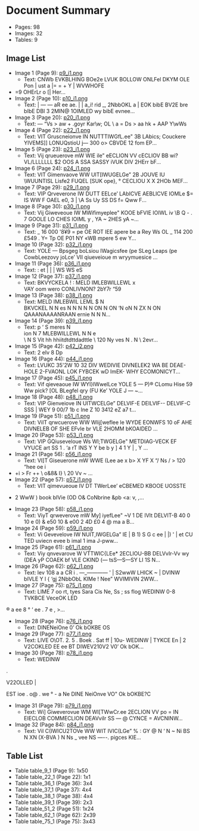 # Document Summary

- Pages: 98
- Images: 32
- Tables: 9

## Image List

- Image 1 (Page 9): [p9_i1.png](pdf_images/p9_i1.png)
  - Text: CNWb EVKBLHING BOe2e LVUK BOLLOW ONLFel
DKYM OLE
Pon | ust
a
|= = + Y | WVWHOFE
- =9 OHErLr
o
[|
Her...
- Image 2 (Page 10): [p10_i1.png](pdf_images/p10_i1.png)
  - Text: |
— — aR ee
ae. | | a_i! rid _,
2NbbOKL a |
EOK bibE
BV2E bre
bIbE DBI
3 2MIN@ 1OIMLED
wy
bibE
evnee...
- Image 3 (Page 20): [p20_i1.png](pdf_images/p20_i1.png)
  - Text: — “Vs >
aw + \.goyr Kar\w;
OL
\ a = Ds >
aa hk + AAP Y\wWs
- Image 4 (Page 22): [p22_i1.png](pdf_images/p22_i1.png)
  - Text: VIT Gruscneionve IN NUTTTIWGfL.ee"
3B LAbics; Couckere YIVEMS]] LONUQstioU
j— 300 o>
CBVDE 12 fom EP...
- Image 5 (Page 23): [p23_i1.png](pdf_images/p23_i1.png)
  - Text: Vij qrueuerove mW WIE ile”
eECLION VV cECLIOV BB
wi? VL/LLLLLLL
$2 OOS A SSA SASSY
iVUK DIV
2HErr bF...
- Image 6 (Page 24): [p24_i1.png](pdf_images/p24_i1.png)
  - Text: VIT Gimenvaove WW UIT[IWUGELGe”
2B JOUVE IU \WUUNTISL Lisfe2 FUQEL [SUK ope},
° CECLIOU X X
2HOb MEF...
- Image 7 (Page 29): [p29_i1.png](pdf_images/p29_i1.png)
  - Text: VIP Qrveverone IW DUTT EELce’
LAbICVE AEBLICVE IOMLe
$= IS WW F OAEL
e0,
3
| \A
Ss Uy
SS DS
f= Qww F...
- Image 8 (Page 30): [p30_i1.png](pdf_images/p30_i1.png)
  - Text: Vij Giweveoue IW MWifimyeplee"
KOOE bFVIE IOIWL
iv \B
Q - . 7
GOOLE LO CHES IOIML
y ,
YA ~ 2HES yA ~...
- Image 9 (Page 31): [p31_i1.png](pdf_images/p31_i1.png)
  - Text: _ 16 000 '8¥9
= pe OE ROT IEE apere be a Rey Ws
OL
_ 114 200 £549 .
Y= Tp OE P01 NY «WB mpere 5 ew Y...
- Image 10 (Page 32): [p32_i1.png](pdf_images/p32_i1.png)
  - Text: YOLE — Bpsgeg boLsiou IWagicsfee (pe SLeg Leaps (pe CowbLeezovy joLce’
VII qiueveioue m wryymuesice
...
- Image 11 (Page 36): [p36_i1.png](pdf_images/p36_i1.png)
  - Text: : et
|
| |
WS
WS
eS
- Image 12 (Page 37): [p37_i1.png](pdf_images/p37_i1.png)
  - Text: BKVYCKELA ! :
MELD
IMLEBWILLEWL x
\
VAY
oom
wero
CONLIVNON? 2bY7r “59
- Image 13 (Page 38): [p38_i1.png](pdf_images/p38_i1.png)
  - Text: MELD
IMLEBWIL LEML $
N
\
BKVCKEL N
N es
N
N
N
N
N ON
N ON
‘N oN
N ZX
N ON
QAAANAAAANRAAN ernie N
N
N...
- Image 14 (Page 39): [p39_i1.png](pdf_images/p39_i1.png)
  - Text: p
‘
S meres
N \
ion N 7 MLEBWILLEWL N
N e \
\ N
S Vit hh hhiitdtdttdadttle \ 120
Ny
ves N .
N \ 2evr...
- Image 15 (Page 42): [p42_i2.png](pdf_images/p42_i2.png)
  - Text: 2 eIv 8
Dp
- Image 16 (Page 44): [p44_i1.png](pdf_images/p44_i1.png)
  - Text: LVUKC
35'2W 10 32 DIV WEDIVIE DIVNELEK2 WA BE DEAE-
HOLE 2-FVAONL LOK FYBCEK wD ImEK-
WHY ECOMONICYT...
- Image 17 (Page 45): [p45_i1.png](pdf_images/p45_i1.png)
  - Text: Vif qieveaoue IW WYI}IWwelLce
YOLE 5 — P)® CLomu Hise 59 Ww pick? [OL BLegfel qry (FU Ke’
YOLE J — ~...
- Image 18 (Page 48): [p48_i1.png](pdf_images/p48_i1.png)
  - Text: VIP Gienveiove IN UITWCELGe”
DELVIF-E DEILVIF-- DELVIF-C
SSS | WEY 9
00/7 1b c Ine Z 10 3412
eZ a7 t...
- Image 19 (Page 51): [p51_i1.png](pdf_images/p51_i1.png)
  - Text: ViIT qrwcuerove WW WIij[weflee
le WYDE EONWFS 10 oF
AHE DIVNELEB OF SHE EFvIe
br VLE 2HOMM bKOAIDED ...
- Image 20 (Page 53): [p53_i1.png](pdf_images/p53_i1.png)
  - Text: VIP GQiuseveloue Ws WI;TWGELGe"
METDIAG-VECK EF VYUCE
art SS
1
. ‘a
rT INS
Y Y be
b y ] 4
1 Y | ,
Y ...
- Image 21 (Page 56): [p56_i1.png](pdf_images/p56_i1.png)
  - Text: VI]T Giseuerone mW WWE (Lee
ae
x b>
X YF X
“/ Ns
/ >
120
“hee oe i
- +i > Fr ++
\ o&8& I}
\ 20
Vv ~ ...
- Image 22 (Page 57): [p57_i1.png](pdf_images/p57_i1.png)
  - Text: VIT qimevueoue IV DT TWerLee’
eCBEMED KBOOE UOSSTE
+ 2 WwW )
book bIVie (OD O& CoNbrine
&pb
<a: v, ,...
- Image 23 (Page 58): [p58_i1.png](pdf_images/p58_i1.png)
  - Text: ViyT qrweverove mW My] iyefLee"
~V
1 DE IVIt DELVIT-B
40
0 10
e 0)
& e50
10 & e00
2 4D £0 4 @ ma a B...
- Image 24 (Page 59): [p59_i1.png](pdf_images/p59_i1.png)
  - Text: Vi Gevevelove IW NUIT,IWGELGa”
IE |
B 1) S G c
ee |
|)
'
|
et CU TED  uviecn evee
b imal 1 ima J-pww...
- Image 25 (Page 61): [p61_i1.png](pdf_images/p61_i1.png)
  - Text: Viy qnvevarove W VTTWIC{LEe*
2ECLIOU-BB DELVvIr-Vv wy (DEA
yP COAEK bf VLE CKIND
(— tsS—S—SY LI 1S
N...
- Image 26 (Page 62): [p62_i1.png](pdf_images/p62_i1.png)
  - Text: lev 108
a a CR i
. —_———— '
| S2wwW LHICK ~
| DVINW bIVLE
Y l { ‘gj 2NbbObL KIMe
! Nee” WVIMIVIN 2WW...
- Image 27 (Page 75): [p75_i1.png](pdf_images/p75_i1.png)
  - Text: LIME
7 oo rt, tyes Sara Cis Ne, Ss ; ss flog
WEDINW
0-8
TVKBCE
VeceOK LED

® a ee 8 ° ‘ ee . 7 e , >...
- Image 28 (Page 76): [p76_i1.png](pdf_images/p76_i1.png)
  - Text: DINENeiOne 0’ Ok bOKBE OS
- Image 29 (Page 77): [p77_i1.png](pdf_images/p77_i1.png)
  - Text: LIVE
O\OT. 2. 5 . Boek . Sat ff | 10u-
WEDINW
| TYKCE
En | 2
V2COKLED
EE ee BT
DIWEV210V2 V0’ Ok bOK...
- Image 30 (Page 78): [p78_i1.png](pdf_images/p78_i1.png)
  - Text: WEDINW

.

V22OLLED |

EST ioe . o@ . we ° - a Ne
DINE NeiOnve VO" Ok bOKBE?C
- Image 31 (Page 79): [p79_i1.png](pdf_images/p79_i1.png)
  - Text: Wi] Giweverovue WM WI[TWwCr.ee
2ECLION VV
po = IN EIECLOB COMMECLION DEAVviIr
SS
—
@ CYNCE =
AVCNINW...
- Image 32 (Page 84): [p84_i1.png](pdf_images/p84_i1.png)
  - Text: Vil C(IWICU2TOVe WW WIT IVIC(LGe”
% :
GY @
N ‘
N ~
Ni BS
N XN
(X-BVA ) N Ns
_ vee NS
—--. pigces
KIE...

## Table List

- Table table_9_1 (Page 9): 1x50
- Table table_22_1 (Page 22): 1x1
- Table table_36_1 (Page 36): 3x4
- Table table_37_1 (Page 37): 4x4
- Table table_38_1 (Page 38): 4x4
- Table table_39_1 (Page 39): 2x3
- Table table_51_2 (Page 51): 1x24
- Table table_62_1 (Page 62): 2x39
- Table table_75_1 (Page 75): 3x43
